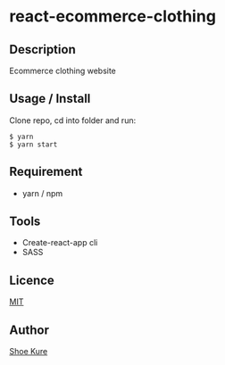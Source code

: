 # react-ecommerce-clothing

## Description

Ecommerce clothing website

<!-- **_DEMO:_**

<img src="./src/img/ReactProjects/190713ScreenShot.jpg" width="80%"> -->

## Usage / Install

Clone repo, cd into folder and run:

```console
$ yarn
$ yarn start
```

## Requirement

- yarn / npm

## Tools

- Create-react-app cli
- SASS

## Licence

[MIT](./LICENSE.txt)

## Author

[Shoe Kure](https://github.com/roy1210)
